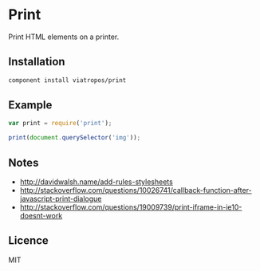 # Print

Print HTML elements on a printer.

## Installation

```bash
component install viatropos/print
```

## Example

```js
var print = require('print');

print(document.querySelector('img'));
```

## Notes

- http://davidwalsh.name/add-rules-stylesheets
- http://stackoverflow.com/questions/10026741/callback-function-after-javascript-print-dialogue
- http://stackoverflow.com/questions/19009739/print-iframe-in-ie10-doesnt-work

## Licence

MIT